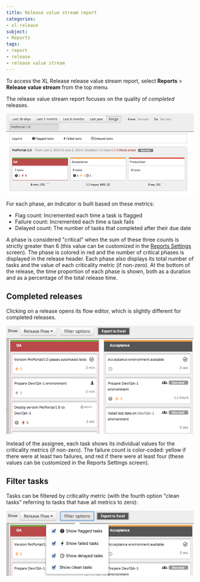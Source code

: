```yaml
---
title: Release value stream report
categories:
- xl-release
subject:
- Reports
tags:
- report
- release
- release value stream
---
```


To access the XL Release release value stream report, select **Reports** > **Release value stream** from the top menu.

The release value stream report focuses on the quality of *completed* releases.

![Release Value Stream](../images/release-value-stream.png)

For each phase, an indicator is built based on these metrics:

* Flag count: Incremented each time a task is flagged
* Failure count: Incremented each time a task fails
* Delayed count: The number of tasks that completed after their due date

A phase is considered "critical" when the sum of these three counts is strictly greater than 6 (this value can be customized in the [Reports Settings](/xl-release/how-to/configure-xl-release-general-settings.html#reports) screen). The phase is colored in red and the number of critical phases is displayed in the release header. Each phase also displays its total number of tasks and the value of each criticality metric (if non-zero). At the bottom of the release, the time proportion of each phase is shown, both as a duration and as a percentage of the total release time.

## Completed releases

Clicking on a release opens its flow editor, which is slightly different for completed releases.

![Completed release](../images/completed-release.png)

Instead of the assignee, each task shows its individual values for the criticality metrics (if non-zero). The failure count is color-coded: yellow if there were at least two failures, and red if there were at least four (these values can be customized in the Reports Settings screen).

## Filter tasks

Tasks can be filtered by criticality metric (with the fourth option "clean tasks" referring to tasks that have all metrics to zero):

![Completed release filter](../images/completed-release-filter.png)
